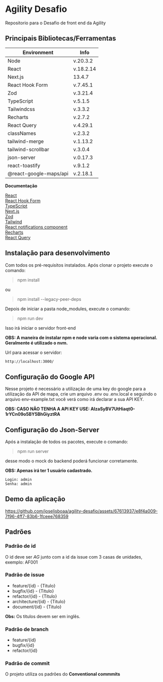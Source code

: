 # Agility Desafio
Repositorio para o Desafio de front end da Agility

## Principais Bibliotecas/Ferramentas
| Environment | Info |
|---|---|
| Node | v.20.3.2 |
| React | v.18.2.14 |
| Next.js | 13.4.7 |
| React Hook Form | v.7.45.1 |
| Zod | v.3.21.4 |
| TypeScript | v.5.1.5 |
| Tailwindcss | v.3.3.2 |
| Recharts | v.2.7.2 |
| React Query | v.4.29.1 |
| classNames | v.2.3.2 |
| tailwind-merge | v.1.13.2 |
| tailwind-scrollbar | v.3.0.4 |
| json-server | v.0.17.3 |
| react-toastify | v.9.1.2 |
| @react-google-maps/api | v.2.18.1 |

**Documentação**

[React](https://beta.reactjs.org/learn/installation)  
[React Hook Form](https://react-hook-form.com/)  
[TypeScript](https://www.typescriptlang.org/)  
[Next.js](https://nextjs.org)  
[Zod](https://zod.dev/)    
[Tailwind](https://tailwindcss.com/)  
[React notifications component](https://github.com/teodosii/react-notifications-component/)  
[Recharts](https://recharts.org/en-US/)  
[React Query](https://tanstack.com/query/latest/)  

## Instalação para desenvolvimento

Com todos os pré-requisitos instalados. Após clonar o projeto execute o comando:

> npm install

ou

> npm install --legacy-peer-deps

Depois de iniciar a pasta node_modules, execute o comando:

> npm run dev

Isso irá iniciar o servidor front-end

**OBS: A maneira de instalar npm e node varia com o sistema operacional. Geralmente é utilizado o nvm.**

Url para acessar o servidor:

```md
http://localhost:3000/
```

## Configuração do Google API
Nesse projeto é necessário a utilização de uma key do google para a utilização da API de mapa,
crie um arquivo .env ou .env.local e seguindo o arquivo env-example.txt você verá como irá declarar a sua
API KEY.

**OBS: CASO NÃO TENHA A API KEY USE: AIzaSyBV7UtHiaqt0-1rYCn09o5BY5BhGiyztRA**

## Configuração do Json-Server

Após a instalação de todos os pacotes, execute o comando:

> npm run server

desse modo o mock do backend poderá funcionar corretamente.

**OBS: Apenas irá ter 1 usuário cadastrado.**
```
Login: admin
Senha: admin
```

## Demo da aplicação
https://github.com/joselisboaa/agility-desafio/assets/67613937/e8f4a009-7f96-4ff7-83b6-1fceee768359



## Padrões 

### Padrão de id

O id deve ser _AG_ junto com a id da issue com 3 casas de unidades, exemplo: AF001

### Padrão de issue
* feature/{id} - {Titulo}
* bugfix/{id} - {Titulo}
* refactor/{id} - {Titulo}
* architecture/{id} - {Titulo}
* document/{id} - {Titulo}

**Obs:** Os titulos devem ser em inglẽs.

### Padrão de branch
* feature/{id}
* bugfix/{id}
* refactor/{id}

### Padrão de commit
O projeto utiliza os padrões do __Conventional commmits__ 
